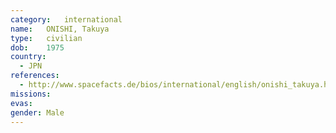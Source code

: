 ```yaml
---
category:	international
name:	ONISHI, Takuya
type:	civilian
dob:	1975
country:
  - JPN
references:
  - http://www.spacefacts.de/bios/international/english/onishi_takuya.htm
missions:
evas:
gender:	Male
---
```

